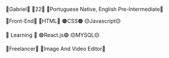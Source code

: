 🔶Gabriel🔶
🔶22🔶
🔶Portuguese Native, English Pre-Intermediate🔶

🔶Front-End🔶
🔴HTML🔴
🟠CSS🟠
🟡Javascript🟡


🔶 Learning 🔶
🟢React.js🟢
🟡MYSQL🟡

🔶Freelancer🔶
🔴Image And Video Editor🔴

